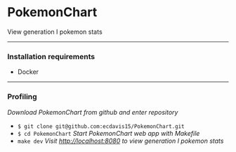 # PokemonChart
View generation I pokemon stats
***
### Installation requirements
- Docker
***
### Profiling
*Download PokemonChart from github and enter repository*
- `$ git clone git@github.com:ecdavis15/PokemonChart.git`
- `$ cd PokemonChart`
*Start PokemonChart web app with Makefile*
- `make dev`
*Visit [http://localhost:8080](http://localhost:8080) to view generation I pokemon stats*
